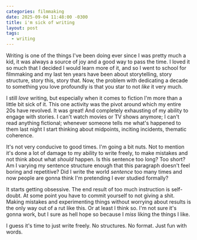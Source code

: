 ```yaml
---
categories: filmmaking
date: 2025-09-04 11:48:00 -0300
title: i'm sick of writing
layout: post
tags:
  - writing
---
```

Writing is one of the things I've been doing ever since I was pretty much a kid, it was always a source of joy and a good way to pass the time. I loved it so much that I decided I would learn more of it, and so I went to school for filmmaking and my last ten years have been about storytelling, story structure, story this, story that. Now, the problem with dedicating a decade to something you love profoundly is that you star to not *like* it very much.

I still *love* writing, but especially when it comes to fiction I'm more than a little bit sick of it. This one activity was the pivot around which my entire 20s have revolved. It was great! And completely exhausting of my ability to engage with stories. I can't watch movies or TV shows anymore; I can't read anything fictional; whenever someone tells me what's happened to them last night I start thinking about midpoints, inciting incidents, thematic coherence.

It's not very conducive to good times. I'm going a bit nuts. Not to mention it's done a lot of damage to my ability to write freely, to make mistakes and not think about what *should* happen. Is this sentence too long? Too short? Am I varying my sentence structure enough that this paragraph doesn't feel boring and repetitive? Did I write the world *sentence* too many times and now people are gonna think I'm pretending I ever studied formally?

It starts getting obsessive. The end result of too much instruction is self-doubt. At some point you have to commit yourself to not giving a shit. Making mistakes and experimenting things without worrying about results is the only way out of a rut like this. Or at least I think so. I'm not sure it's gonna work, but I sure as hell hope so because I *miss* liking the things I like.

I guess it's time to just write freely. No structures. No format. Just fun with words.